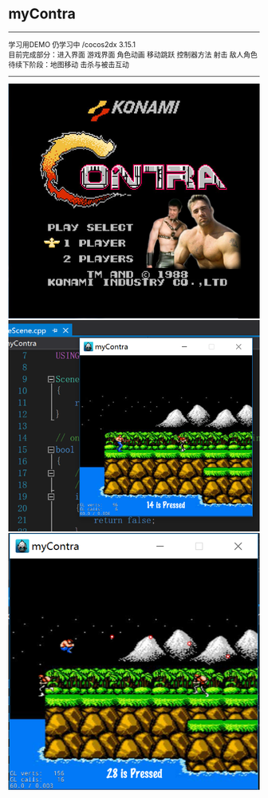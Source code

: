 # myContra
***
学习用DEMO 仍学习中 /cocos2dx 3.15.1<br>
目前完成部分：进入界面 游戏界面 角色动画 移动跳跃 控制器方法 射击 敌人角色<br>
待续下阶段：地图移动 击杀与被击互动
***
![](https://github.com/BOXinWORLD/myContra/blob/master/Resources/tex/MainBG.jpg)
![](https://github.com/BOXinWORLD/myContra/blob/master/11.png)
![](https://github.com/BOXinWORLD/myContra/blob/master/22.png)
